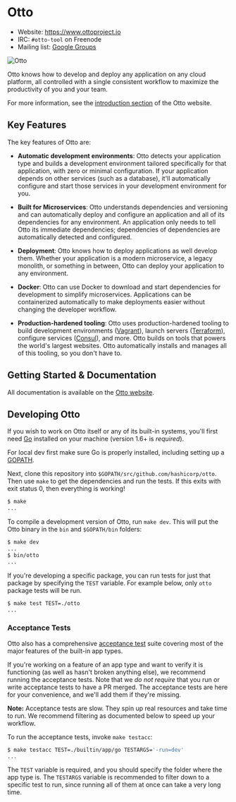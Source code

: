 Otto
=========

- Website: https://www.ottoproject.io
- IRC: `#otto-tool` on Freenode
- Mailing list: [Google Groups](https://groups.google.com/group/otto-tool)

![Otto](https://cloud.githubusercontent.com/assets/37534/10147078/d400509e-65e0-11e5-9d66-c419914cbcf4.png)

Otto knows how to develop and deploy any application on any cloud platform,
all controlled with a single consistent workflow to maximize the productivity
of you and your team.

For more information, see the
[introduction section](https://www.ottoproject.io/intro)
of the Otto website.

## Key Features

The key features of Otto are:

* **Automatic development environments**: Otto detects your application
  type and builds a development environment tailored specifically for that
  application, with zero or minimal configuration. If your application depends
  on other services (such as a database), it'll automatically configure and
  start those services in your development environment for you.

* **Built for Microservices**: Otto understands dependencies and versioning
  and can automatically deploy and configure an application and all
  of its dependencies for any environment. An application only needs to
  tell Otto its immediate dependencies; dependencies of dependencies are
  automatically detected and configured.

* **Deployment**: Otto knows how to deploy applications as well develop
  them. Whether your application is a modern microservice, a legacy
  monolith, or something in between, Otto can deploy your application to any
  environment.

* **Docker**: Otto can use Docker to download and start dependencies
  for development to simplify microservices. Applications can be containerized
  automatically to make deployments easier without changing the developer
  workflow.

* **Production-hardened tooling**: Otto uses production-hardened tooling to
  build development environments ([Vagrant](https://www.vagrantup.com)),
  launch servers ([Terraform](https://www.terraform.io)), configure
  services ([Consul](https://www.consul.io)), and more. Otto builds on
  tools that powers the world's largest websites.
  Otto automatically installs and manages all of this tooling, so you don't
  have to.

## Getting Started & Documentation

All documentation is available on the [Otto website](https://www.ottoproject.io).

## Developing Otto

If you wish to work on Otto itself or any of its built-in systems,
you'll first need [Go](https://www.golang.org) installed on your
machine (version 1.6+ is *required*).

For local dev first make sure Go is properly installed, including setting up a
[GOPATH](https://golang.org/doc/code.html#GOPATH).

Next, clone this repository into `$GOPATH/src/github.com/hashicorp/otto`.
Then use `make` to get the dependencies and run the tests.
If this exits with exit status 0,
then everything is working!

```sh
$ make
...
```

To compile a development version of Otto, run `make dev`. This will put the
Otto binary in the `bin` and `$GOPATH/bin` folders:

```sh
$ make dev
...
$ bin/otto
...
```

If you're developing a specific package, you can run tests for just that
package by specifying the `TEST` variable. For example below, only
`otto` package tests will be run.

```sh
$ make test TEST=./otto
...
```

### Acceptance Tests

Otto also has a comprehensive
[acceptance test](https://en.wikipedia.org/wiki/Acceptance_testing)
suite covering most of the major features of the built-in app types.

If you're working on a feature of an app type and want to verify it is
functioning (as well as hasn't broken anything else), we recommend running
the acceptance tests. Note that we _do not require_ that you run or write
acceptance tests to have a PR merged. The acceptance tests are here for your
convenience, and we'll add them if they're missing.

**Note:** Acceptance tests are slow. They spin up real resources and take
time to run. We recommend filtering as documented below to speed up your
workflow.

To run the acceptance tests, invoke `make testacc`:

```sh
$ make testacc TEST=./builtin/app/go TESTARGS='-run=dev'
...
```

The `TEST` variable is required, and you should specify the folder where the
app type is. The `TESTARGS` variable is recommended to filter down to a specific
test to run, since running all of them at once can take a very long time.
